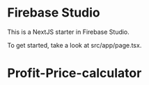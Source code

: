 # Firebase Studio

This is a NextJS starter in Firebase Studio.

To get started, take a look at src/app/page.tsx.
# Profit-Price-calculator

